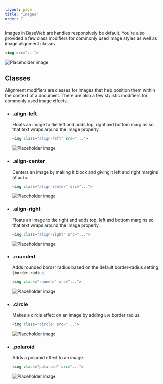 ```yaml
---
layout: page
title: "Images"
order: 7
---
```


Images in BaseWeb are handles responsively be default. You're also provided a few class modifiers for commonly used image styles as well as image alignment classes.

```html
<img src="...">
```

<div class="demo">
  <img alt="Placeholder image" src="/dist/img/example-01.jpg">
</div>

## Classes

Alignment modifiers are classes for images that help position them within the context of a document. There are also a few stylistic modifiers for commonly used image effects.

<ul class="list list-docs">

<li markdown="1">

### .align-left

Floats an image to the left and adds top, right and bottom margins so that text wraps around the image properly.

```html
<img class="align-left" src="...">
```

<div class="demo">
  <img class="align-left" alt="Placeholder image" src="/dist/img/example-02.jpg">
</div>

</li>

<li markdown="1">

### .align-center

Centers an image by making it block and giving it left and right margins of `auto`.

```html
<img class="align-center" src="...">
```

<div class="demo">
  <img class="align-center" alt="Placeholder image" src="/dist/img/example-02.jpg">
</div>

</li>

<li markdown="1">

### .align-right

Floats an image to the right and adds top, left and bottom margins so that text wraps around the image properly.

```html
<img class="align-right" src="...">
```

<div class="demo">
  <img class="align-right" alt="Placeholder image" src="/dist/img/example-02.jpg">
</div>

</li>

<li markdown="1">

### .rounded

Adds rounded border radius based on the default border-radius setting `$border-radius`.

```html
<img class="rounded" src="...">
```

<div class="demo">
  <img class="align-center rounded" alt="Placeholder image" src="/dist/img/example-03.jpg">
</div>

</li>

<li markdown="1">

### .circle

Makes a circle effect on an image by adding `50%` border radius.

```html
<img class="circle" src="...">
```

<div class="demo">
  <img class="align-center circle" alt="Placeholder image" src="/dist/img/example-03.jpg">
</div>

</li>

<li markdown="1">

### .polaroid

Adds a polaroid effect to an image.

```html
<img class="polaroid" src="...">
```

<div class="demo">
  <img class="align-center polaroid" alt="Placeholder image" src="/dist/img/example-03.jpg">
</div>

</li>

</ul>
